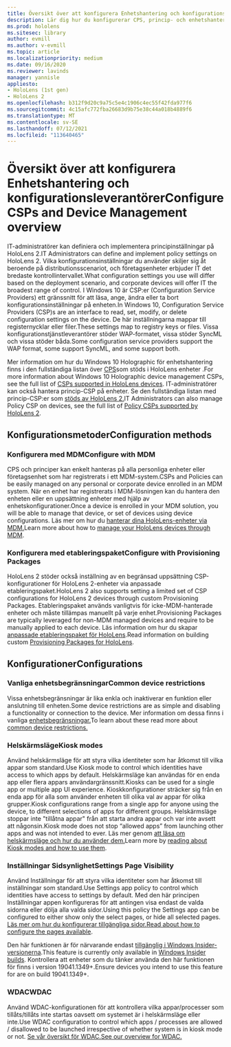 ```yaml
---
title: Översikt över att konfigurera Enhetshantering och konfigurationsleverantörer
description: Lär dig hur du konfigurerar CPS, princip- och enhetshantering med mobiler Enhetshantering och etableringspaket.
ms.prod: hololens
ms.sitesec: library
author: evmill
ms.author: v-evmill
ms.topic: article
ms.localizationpriority: medium
ms.date: 09/16/2020
ms.reviewer: lavinds
manager: yannisle
appliesto:
- HoloLens (1st gen)
- HoloLens 2
ms.openlocfilehash: b312f9d20c9a75c5e4c1906c4ec55f42fda977f6
ms.sourcegitcommit: 4c15afc772fba26683d9b75e38c44a018b4889f6
ms.translationtype: MT
ms.contentlocale: sv-SE
ms.lasthandoff: 07/12/2021
ms.locfileid: "113640465"
---
```

# <a name="configure-csps-and-device-management-overview"></a><span data-ttu-id="b8fc2-103">Översikt över att konfigurera Enhetshantering och konfigurationsleverantörer</span><span class="sxs-lookup"><span data-stu-id="b8fc2-103">Configure CSPs and Device Management overview</span></span>

<span data-ttu-id="b8fc2-104">IT-administratörer kan definiera och implementera principinställningar på HoloLens 2.</span><span class="sxs-lookup"><span data-stu-id="b8fc2-104">IT Administrators can define and implement policy settings on HoloLens 2.</span></span> <span data-ttu-id="b8fc2-105">Vilka konfigurationsinställningar du använder skiljer sig åt beroende på distributionsscenariot, och företagsenheter erbjuder IT det bredaste kontrollintervallet.</span><span class="sxs-lookup"><span data-stu-id="b8fc2-105">What configuration settings you use will differ based on the deployment scenario, and corporate devices will offer IT the broadest range of control.</span></span> <span data-ttu-id="b8fc2-106">I Windows 10 är CSP:er (Configuration Service Providers) ett gränssnitt för att läsa, ange, ändra eller ta bort konfigurationsinställningar på enheten.</span><span class="sxs-lookup"><span data-stu-id="b8fc2-106">In Windows 10, Configuration Service Providers (CSP)s are an interface to read, set, modify, or delete configuration settings on the device.</span></span> <span data-ttu-id="b8fc2-107">De här inställningarna mappar till registernycklar eller filer.</span><span class="sxs-lookup"><span data-stu-id="b8fc2-107">These settings map to registry keys or files.</span></span> <span data-ttu-id="b8fc2-108">Vissa konfigurationstjänstleverantörer stöder WAP-formatet, vissa stöder SyncML och vissa stöder båda.</span><span class="sxs-lookup"><span data-stu-id="b8fc2-108">Some configuration service providers support the WAP format, some support SyncML, and some support both.</span></span>

<span data-ttu-id="b8fc2-109">Mer information om hur du Windows 10 Holographic för enhetshantering finns i den fullständiga listan över [CPS](/windows/client-management/mdm/configuration-service-provider-reference#hololens)som stöds i HoloLens enheter .</span><span class="sxs-lookup"><span data-stu-id="b8fc2-109">For more information about Windows 10 Holographic device management CSPs, see the full list of [CSPs supported in HoloLens devices](/windows/client-management/mdm/configuration-service-provider-reference#hololens).</span></span>
<span data-ttu-id="b8fc2-110">IT-administratörer kan också hantera princip-CSP på enheter. Se den fullständiga listan med princip-CSP:er som [stöds av HoloLens 2.](/windows/client-management/mdm/policy-csps-supported-by-hololens2)</span><span class="sxs-lookup"><span data-stu-id="b8fc2-110">IT Administrators can also manage Policy CSP on devices, see the full list of [Policy CSPs supported by HoloLens 2](/windows/client-management/mdm/policy-csps-supported-by-hololens2).</span></span>

## <a name="configuration-methods"></a><span data-ttu-id="b8fc2-111">Konfigurationsmetoder</span><span class="sxs-lookup"><span data-stu-id="b8fc2-111">Configuration methods</span></span>

### <a name="configure-with-mdm"></a><span data-ttu-id="b8fc2-112">Konfigurera med MDM</span><span class="sxs-lookup"><span data-stu-id="b8fc2-112">Configure with MDM</span></span>

<span data-ttu-id="b8fc2-113">CPS och principer kan enkelt hanteras på alla personliga enheter eller företagsenhet som har registrerats i ett MDM-system.</span><span class="sxs-lookup"><span data-stu-id="b8fc2-113">CSPs and Policies can be easily managed on any personal or corporate device enrolled in an MDM system.</span></span> <span data-ttu-id="b8fc2-114">När en enhet har registrerats i MDM-lösningen kan du hantera den enheten eller en uppsättning enheter med hjälp av enhetskonfigurationer.</span><span class="sxs-lookup"><span data-stu-id="b8fc2-114">Once a device is enrolled in your MDM solution, you will be able to manage that device, or set of devices using device configurations.</span></span> <span data-ttu-id="b8fc2-115">Läs mer om hur du [hanterar dina HoloLens-enheter via MDM.](hololens-mdm-configure.md)</span><span class="sxs-lookup"><span data-stu-id="b8fc2-115">Learn more about how to [manage your HoloLens devices through MDM](hololens-mdm-configure.md).</span></span>

### <a name="configure-with-provisioning-packages"></a><span data-ttu-id="b8fc2-116">Konfigurera med etableringspaket</span><span class="sxs-lookup"><span data-stu-id="b8fc2-116">Configure with Provisioning Packages</span></span>

<span data-ttu-id="b8fc2-117">HoloLens 2 stöder också inställning av en begränsad uppsättning CSP-konfigurationer för HoloLens 2-enheter via anpassade etableringspaket.</span><span class="sxs-lookup"><span data-stu-id="b8fc2-117">HoloLens 2 also supports setting a limited set of CSP configurations for HoloLens 2 devices through custom Provisioning Packages.</span></span> <span data-ttu-id="b8fc2-118">Etableringspaket används vanligtvis för icke-MDM-hanterade enheter och måste tillämpas manuellt på varje enhet.</span><span class="sxs-lookup"><span data-stu-id="b8fc2-118">Provisioning Packages are typically leveraged for non-MDM managed devices and require to be manually applied to each device.</span></span> <span data-ttu-id="b8fc2-119">Läs information om hur du skapar [anpassade etableringspaket för HoloLens](hololens-provisioning.md).</span><span class="sxs-lookup"><span data-stu-id="b8fc2-119">Read information on building custom [Provisioning Packages for HoloLens](hololens-provisioning.md).</span></span>

## <a name="configurations"></a><span data-ttu-id="b8fc2-120">Konfigurationer</span><span class="sxs-lookup"><span data-stu-id="b8fc2-120">Configurations</span></span>

### <a name="common-device-restrictions"></a><span data-ttu-id="b8fc2-121">Vanliga enhetsbegränsningar</span><span class="sxs-lookup"><span data-stu-id="b8fc2-121">Common device restrictions</span></span>

<span data-ttu-id="b8fc2-122">Vissa enhetsbegränsningar är lika enkla och inaktiverar en funktion eller anslutning till enheten.</span><span class="sxs-lookup"><span data-stu-id="b8fc2-122">Some device restrictions are as simple and disabling a functionality or connection to the device.</span></span> <span data-ttu-id="b8fc2-123">Mer information om dessa finns i vanliga [enhetsbegränsningar.](hololens-common-device-restrictions.md)</span><span class="sxs-lookup"><span data-stu-id="b8fc2-123">To learn about these read more about [common device restrictions.](hololens-common-device-restrictions.md)</span></span>

### <a name="kiosk-modes"></a><span data-ttu-id="b8fc2-124">Helskärmsläge</span><span class="sxs-lookup"><span data-stu-id="b8fc2-124">Kiosk modes</span></span>

<span data-ttu-id="b8fc2-125">Använd helskärmsläge för att styra vilka identiteter som har åtkomst till vilka appar som standard.</span><span class="sxs-lookup"><span data-stu-id="b8fc2-125">Use Kiosk mode to control which identities have access to which apps by default.</span></span> <span data-ttu-id="b8fc2-126">Helskärmsläge kan användas för en enda app eller flera appars användargränssnitt.</span><span class="sxs-lookup"><span data-stu-id="b8fc2-126">Kiosks can be used for a single app or multiple app UI experience.</span></span> <span data-ttu-id="b8fc2-127">Kioskkonfigurationer sträcker sig från en enda app för alla som använder enheten till olika val av appar för olika grupper.</span><span class="sxs-lookup"><span data-stu-id="b8fc2-127">Kiosk configurations range from a single app for anyone using the device, to different selections of apps for different groups.</span></span> <span data-ttu-id="b8fc2-128">Helskärmsläge stoppar inte "tillåtna appar" från att starta andra appar och var inte avsett att någonsin.</span><span class="sxs-lookup"><span data-stu-id="b8fc2-128">Kiosk mode does not stop “allowed apps” from launching other apps and was not intended to ever.</span></span> <span data-ttu-id="b8fc2-129">Läs mer genom [att läsa om helskärmsläge och hur du använder dem.](hololens-kiosk.md)</span><span class="sxs-lookup"><span data-stu-id="b8fc2-129">Learn more by [reading about Kiosk modes and how to use them](hololens-kiosk.md).</span></span>

### <a name="settings-page-visibility"></a><span data-ttu-id="b8fc2-130">Inställningar Sidsynlighet</span><span class="sxs-lookup"><span data-stu-id="b8fc2-130">Settings Page Visibility</span></span>

<span data-ttu-id="b8fc2-131">Använd Inställningar för att styra vilka identiteter som har åtkomst till inställningar som standard.</span><span class="sxs-lookup"><span data-stu-id="b8fc2-131">Use Settings app policy to control which identities have access to settings by default.</span></span> <span data-ttu-id="b8fc2-132">Med den här principen Inställningar appen konfigureras för att antingen visa endast de valda sidorna eller dölja alla valda sidor.</span><span class="sxs-lookup"><span data-stu-id="b8fc2-132">Using this policy the Settings app can be configured to either show only the select pages, or hide all selected pages.</span></span> <span data-ttu-id="b8fc2-133">[Läs mer om hur du konfigurerar tillgängliga sidor.](settings-uri-list.md)</span><span class="sxs-lookup"><span data-stu-id="b8fc2-133">[Read about how to configure the pages available](settings-uri-list.md).</span></span>

<span data-ttu-id="b8fc2-134">Den här funktionen är för närvarande endast [tillgänglig i Windows Insider-versionerna](hololens-insider.md).</span><span class="sxs-lookup"><span data-stu-id="b8fc2-134">This feature is currently only available in [Windows Insider builds](hololens-insider.md).</span></span> <span data-ttu-id="b8fc2-135">Kontrollera att enheter som du tänker använda den här funktionen för finns i version 19041.1349+.</span><span class="sxs-lookup"><span data-stu-id="b8fc2-135">Ensure devices you intend to use this feature for are on build 19041.1349+.</span></span>

### <a name="wdac"></a><span data-ttu-id="b8fc2-136">WDAC</span><span class="sxs-lookup"><span data-stu-id="b8fc2-136">WDAC</span></span>

<span data-ttu-id="b8fc2-137">Använd WDAC-konfigurationen för att kontrollera vilka appar/processer som tillåts/tillåts inte startas oavsett om systemet är i helskärmsläge eller inte.</span><span class="sxs-lookup"><span data-stu-id="b8fc2-137">Use WDAC configuration to control which apps / processes are allowed / disallowed to be launched irrespective of whether system is in kiosk mode or not.</span></span>
[<span data-ttu-id="b8fc2-138">Se vår översikt för WDAC.</span><span class="sxs-lookup"><span data-stu-id="b8fc2-138">See our overview for WDAC.</span></span>](windows-defender-application-control-wdac.md)
